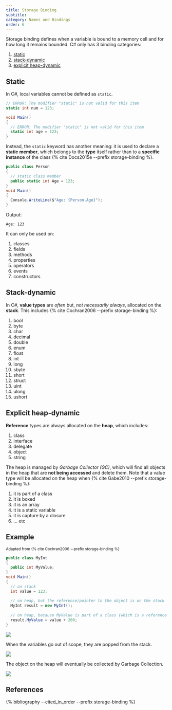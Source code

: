 ```yaml
---
title: Storage Binding
subtitle:
category: Names and Bindings
order: 6
---
```


Storage binding defines when a variable is bound to a memory cell and for how long it remains bounded. C# only has 3 binding categories:

1. [static](#static)
1. [stack-dynamic](#stack-dynamic)
1. [explicit heap-dynamic](#explicit-heap-dynamic)

## Static

In C#, local variables cannot be defined as `static`.

```cs
// ERROR: The modifier "static" is not valid for this item
static int num = 123;

void Main()
{
  // ERROR: The modifier "static" is not valid for this item
  static int age = 123;
}
```

Instead, the `static` keyword has another meaning: it is used to declare a **static member**, which belongs to the **type** itself rather than to a **specific instance** of the class {% cite Docs2015e --prefix storage-binding %}.

```cs
public class Person
{
  // static class member
  public static int Age = 123;
}
void Main()
{
  Console.WriteLine($"Age: {Person.Age}");
}
```

Output:

```
Age: 123
```

It can only be used on:

1. classes
1. fields
1. methods
1. properties
1. operators
1. events
1. constructors

## Stack-dynamic

In C#, **value types** are _often_ but, _not necessarily always_, allocated on the **stack**. This includes {% cite Cochran2006 --prefix storage-binding %}:

1. bool
1. byte
1. char
1. decimal
1. double
1. enum
1. float
1. int
1. long
1. sbyte
1. short
1. struct
1. uint
1. ulong
1. ushort

## Explicit heap-dynamic

**Reference** types are always allocated on the **heap**, which includes:

1. class
1. interface
1. delegate
1. object
1. string

The heap is managed by _Garbage Collector (GC)_, which will find all objects in the heap that are **not being accessed** and delete them.
Note that a value type will be allocated on the heap when {% cite Gabe2010 --prefix storage-binding %}:

1. it is part of a class
1. it is boxed
1. it is an array
1. it is a static variable
1. it is capture by a closure
1. … etc

## Example
<small>Adapted from {% cite Cochran2006 --prefix storage-binding %}</small>

```cs
public class MyInt
{
  public int MyValue;
}
void Main()
{
  // on stack
  int value = 123;
  
  // on heap, but the reference/pointer to the object is on the stack
  MyInt result = new MyInt();
  
  // on heap, because MyValue is part of a class (which is a reference type)
  result.MyValue = value + 200;
}
```

![]({{site.url}}/images/posts/storage-binding/stack-vs-heap-in-scope.png)

When the variables go out of scope, they are popped from the stack.

![]({{site.url}}/images/posts/storage-binding/stack-vs-heap-out-of-scope.png)

The object on the heap will eventually be collected by Garbage Collection.

![]({{site.url}}/images/posts/storage-binding/garbage-collector.png)

## References

{% bibliography --cited_in_order --prefix storage-binding %}